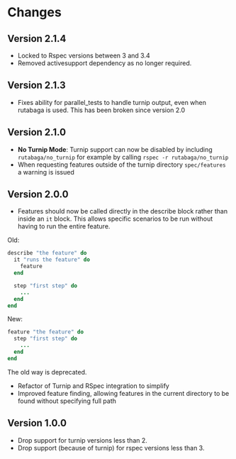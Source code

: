 # Changes

## Version 2.1.4

- Locked to Rspec versions between 3 and 3.4
- Removed activesupport dependency as no longer required.

## Version 2.1.3

- Fixes ability for parallel_tests to handle turnip output, even when rutabaga is used. This has been broken since version 2.0

## Version 2.1.0

- **No Turnip Mode**: Turnip support can now be disabled by including `rutabaga/no_turnip` for example
  by calling `rspec -r rutabaga/no_turnip`
- When requesting features outside of the turnip directory `spec/features` a warning is issued

## Version 2.0.0

- Features should now be called directly in the describe block rather than inside an `it` block. This allows specific scenarios to be run without having to run the entire feature.

Old:

```ruby
describe "the feature" do
  it "runs the feature" do
    feature
  end

  step "first step" do
    ...
  end
end
```

New:

```ruby
feature "the feature" do
  step "first step" do
    ...
  end
end
```

The old way is deprecated.
- Refactor of Turnip and RSpec integration to simplify
- Improved feature finding, allowing features in the current directory to be found without specifying full path

## Version 1.0.0

- Drop support for turnip versions less than 2.
- Drop support (because of turnip) for rspec versions less than 3.
